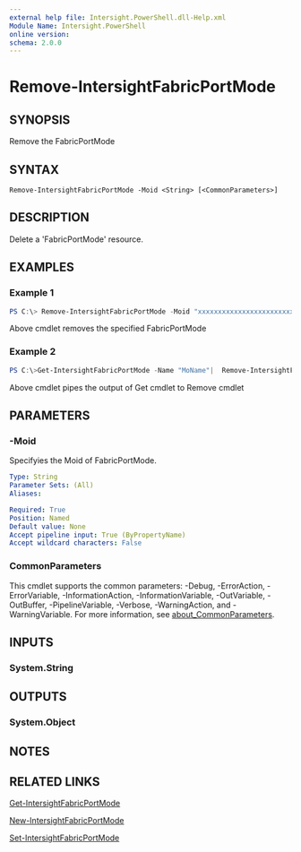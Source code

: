```yaml
---
external help file: Intersight.PowerShell.dll-Help.xml
Module Name: Intersight.PowerShell
online version:
schema: 2.0.0
---
```


# Remove-IntersightFabricPortMode

## SYNOPSIS
Remove the FabricPortMode

## SYNTAX

```
Remove-IntersightFabricPortMode -Moid <String> [<CommonParameters>]
```

## DESCRIPTION
Delete a &apos;FabricPortMode&apos; resource.

## EXAMPLES

### Example 1
```powershell
PS C:\> Remove-IntersightFabricPortMode -Moid "xxxxxxxxxxxxxxxxxxxxxxxxxxx"
```
Above cmdlet removes the specified FabricPortMode 

### Example 2
```powershell
PS C:\>Get-IntersightFabricPortMode -Name "MoName"|  Remove-IntersightFabricPortMode
```
Above cmdlet pipes the output of Get cmdlet to Remove cmdlet

## PARAMETERS

### -Moid
Specifyies the Moid of FabricPortMode.

```yaml
Type: String
Parameter Sets: (All)
Aliases:

Required: True
Position: Named
Default value: None
Accept pipeline input: True (ByPropertyName)
Accept wildcard characters: False
```

### CommonParameters
This cmdlet supports the common parameters: -Debug, -ErrorAction, -ErrorVariable, -InformationAction, -InformationVariable, -OutVariable, -OutBuffer, -PipelineVariable, -Verbose, -WarningAction, and -WarningVariable. For more information, see [about_CommonParameters](http://go.microsoft.com/fwlink/?LinkID=113216).

## INPUTS

### System.String

## OUTPUTS

### System.Object
## NOTES

## RELATED LINKS

[Get-IntersightFabricPortMode](./Get-IntersightFabricPortMode.md)

[New-IntersightFabricPortMode](./New-IntersightFabricPortMode.md)

[Set-IntersightFabricPortMode](./Set-IntersightFabricPortMode.md)

